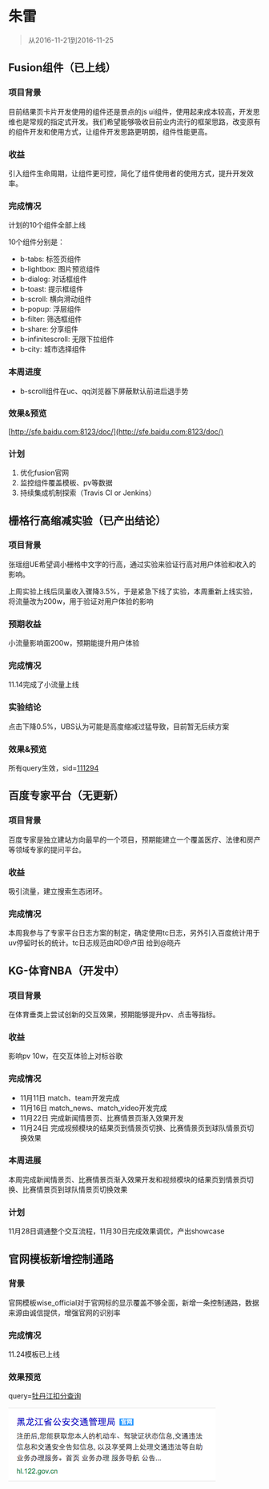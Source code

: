 # 朱雷

> 从2016-11-21到2016-11-25

## Fusion组件（已上线）

### 项目背景

目前结果页卡片开发使用的组件还是景点的js ui组件，使用起来成本较高，开发思维也是常规的指定式开发。我们希望能够吸收目前业内流行的框架思路，改变原有的组件开发和使用方式，让组件开发思路更明朗，组件性能更高。

### 收益

引入组件生命周期，让组件更可控，简化了组件使用者的使用方式，提升开发效率。

### 完成情况

计划的10个组件全部上线

10个组件分别是：

- b-tabs: 标签页组件
- b-lightbox: 图片预览组件
- b-dialog: 对话框组件
- b-toast: 提示框组件
- b-scroll: 横向滑动组件
- b-popup: 浮层组件
- b-filter: 筛选框组件
- b-share: 分享组件
- b-infinitescroll: 无限下拉组件
- b-city: 城市选择组件

### 本周进度

- b-scroll组件在uc、qq浏览器下屏蔽默认前进后退手势

### 效果&预览

[http://sfe.baidu.com:8123/doc/](http://sfe.baidu.com:8123/doc/)

### 计划

1. 优化fusion官网
1. 监控组件覆盖模板、pv等数据
1. 持续集成机制探索（Travis CI or Jenkins）

## 栅格行高缩减实验（已产出结论）

### 项目背景

张瑶组UE希望调小栅格中文字的行高，通过实验来验证行高对用户体验和收入的影响。

上周实验上线后凤巢收入骤降3.5%，于是紧急下线了实验，本周重新上线实验，将流量改为200w，用于验证对用户体验的影响

### 预期收益

小流量影响面200w，预期能提升用户体验

### 完成情况

11.14完成了小流量上线

### 实验结论

点击下降0.5%，UBS认为可能是高度缩减过猛导致，目前暂无后续方案

### 效果&预览

所有query生效，sid=[111294](http://sample.baidu.com/index.php/sample/task/tasklist/find_type/sample_id/find_key/111294)

## 百度专家平台（无更新）

### 项目背景

百度专家是独立建站方向最早的一个项目，预期能建立一个覆盖医疗、法律和房产等领域专家的提问平台。

### 收益

吸引流量，建立搜索生态闭环。

### 完成情况

本周我参与了专家平台日志方案的制定，确定使用tc日志，另外引入百度统计用于uv停留时长的统计。tc日志规范由RD@卢田 给到@晓卉

## KG-体育NBA（开发中）

### 项目背景

在体育垂类上尝试创新的交互效果，预期能够提升pv、点击等指标。

### 收益

影响pv 10w，在交互体验上对标谷歌

### 完成情况

- 11月11日 match、team开发完成
- 11月16日 match_news、match_video开发完成
- 11月22日 完成新闻情景页、比赛情景页渐入效果开发
- 11月24日 完成视频模块的结果页到情景页切换、比赛情景页到球队情景页切换效果

### 本周进展

本周完成新闻情景页、比赛情景页渐入效果开发和视频模块的结果页到情景页切换、比赛情景页到球队情景页切换效果

### 计划

11月28日调通整个交互流程，11月30日完成效果调优，产出showcase

## 官网模板新增控制通路

### 背景

官网模板wise_official对于官网标的显示覆盖不够全面，新增一条控制通路，数据来源由诚信提供，增强官网的识别率

### 完成情况

11.24模板已上线

### 效果预览

query=[牡丹江扣分查询](https://m.baidu.com/s?word=%E7%89%A1%E4%B8%B9%E6%B1%9F%E6%89%A3%E5%88%86%E6%9F%A5%E8%AF%A2&sa=tb&ts=4270010&t_kt=0&ie=utf-8&rsv_t=d8ceEVIQtN1JexCMtX6zXKydIV0VgT5p4YVAuGu00GLHM2WNqvCc&rsv_pq=12637489698434984207&ss=101&t_it=1&rqlang=zh&rsv_sug4=4823&inputT=4515&oq=nba)

![image](./img/zhulei05/1.png)

